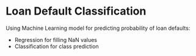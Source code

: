 # Loan Default Classification


Using Machine Learning model for predicting probability of loan defaults:
- Regression for filling NaN values
- Classification for class prediction

